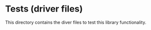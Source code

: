 # Tests (driver files)

This directory contains the diver files to test this library functionality.
